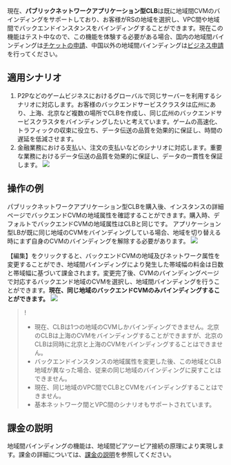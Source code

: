 現在、**パブリックネットワークアプリケーション型CLB**は既に地域間CVMのバインディングをサポートしており、お客様がRSの地域を選択し、VPC間や地域間でバックエンドインスタンスをバインディングすることができます。現在この機能はテスト中なので、この機能を体験する必要がある場合、国内の地域間バインディングは[チケットの申請](https://console.cloud.tencent.com/workorder/category/create?level1_id=6&level2_id=163&level1_name=%E8%AE%A1%E7%AE%97%E4%B8%8E%E7%BD%91%E7%BB%9C&level2_name=%E8%B4%9F%E8%BD%BD%E5%9D%87%E8%A1%A1%20LB)、中国以外の地域間バインディングは[ビジネス申請](https://cloud.tencent.com/about/connect)を行ってください。

## 適用シナリオ
1. P2Pなどのゲームビジネスにおけるグローバルで同じサーバーを利用するシナリオに対応します。お客様のバックエンドサービスクラスタは広州にあり、上海、北京など複数の場所でCLBを作成し、同じ広州のバックエンドサービスクラスタをバインディングしたいと考えています。ゲームの高速化、トラフィックの収束に役立ち、データ伝送の品質を効果的に保証し、時間の遅延を低減させます。
2. 金融業務における支払い、注文の支払いなどのシナリオに対応します。重要な業務におけるデータ伝送の品質を効果的に保証し、データの一貫性を保証します。
  ![](https://mc.qcloudimg.com/static/img/d45c523e673169d01b85b079d5770799/image.png)

## 操作の例
パブリックネットワークアプリケーション型CLBを購入後、インスタンスの詳細ページでバックエンドCVMの地域属性を確認することができます。購入時、デフォルトでバックエンドCVMの地域属性はCLBと同じです。
アプリケーション型LBが既に同じ地域のCVMをバインディングしている場合、地域を切り替える時にまず自身のCVMのバインディングを解除する必要があります。
![](https://main.qcloudimg.com/raw/583a0eab8e18b2d6c5adaf18af2ccce7.png)

【編集】をクリックすると、バックエンドCVMの地域及びネットワーク属性を変更することができ、地域間バインディングにより発生した帯域幅の料金は日数と帯域幅に基づいて課金されます。変更完了後、CVMのバインディングページで対応するバックエンド地域のCVMを選択し、地域間バインディングを行うことができます。**現在、同じ地域のバックエンドCVMのみバインディングすることができます。**
![](https://main.qcloudimg.com/raw/3de3e73a7c99976b08a1eef62ccc6458.png)

>!
> - 現在、CLBは1つの地域のCVMしかバインディングできません。北京のCLBは上海のCVMをバインディングすることができますが、北京のCLBは同時に北京と上海のCVMをバインディングすることはできません。
> - バックエンドインスタンスの地域属性を変更した後、この地域とCLB地域が異なった場合、従来の同じ地域のバインディングに戻すことはできません。
> - 現在、同じ地域のVPC間でCLBとCVMをバインディングすることはできません。
> - 基本ネットワーク間とVPC間のシナリオもサポートされています。

## 課金の説明
地域間バインディングの機能は、地域間ピアツーピア接続の原理により実現します。課金の詳細については、[課金の説明](https://cloud.tencent.com/document/product/214/8848)を参照してください。

